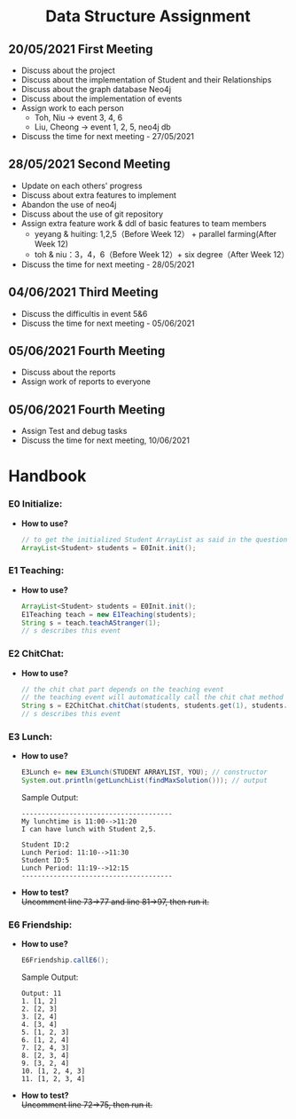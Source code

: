 # <center>Data Structure Assignment</center>



## 20/05/2021 First Meeting
- Discuss about the project
- Discuss about the implementation of Student and their Relationships
- Discuss about the graph database Neo4j
- Discuss about the implementation of events
- Assign work to each person
  - Toh, Niu -> event 3, 4, 6
  - Liu, Cheong -> event 1, 2, 5, neo4j db
- Discuss the time for next meeting - 27/05/2021

## 28/05/2021 Second Meeting
- Update on each others' progress
- Discuss about extra features to implement
- Abandon the use of neo4j
- Discuss about the use of git repository
- Assign extra feature work & ddl of basic features to team members
  + yeyang & huiting: 1,2,5（Before Week 12） + parallel farming(After Week 12)
  + toh & niu：3，4，6（Before Week 12）+ six degree（After Week 12）
- Discuss the time for next meeting - 28/05/2021

## 04/06/2021 Third Meeting
- Discuss the difficultis in event 5&6
- Discuss the time for next meeting - 05/06/2021


## 05/06/2021 Fourth Meeting
- Discuss about the reports
- Assign work of reports to everyone

## 05/06/2021 Fourth Meeting
- Assign Test and debug tasks
- Discuss the time for next meeting, 10/06/2021

# Handbook

### E0 Initialize:
+ **How to use?**
  ```java
  // to get the initialized Student ArrayList as said in the question
  ArrayList<Student> students = E0Init.init();
  ```

### E1 Teaching:
+ **How to use?**
  ```java
  ArrayList<Student> students = E0Init.init();
  E1Teaching teach = new E1Teaching(students);
  String s = teach.teachAStranger(1);
  // s describes this event
  ```

### E2 ChitChat:
+ **How to use?**
  ```java
  // the chit chat part depends on the teaching event
  // the teaching event will automatically call the chit chat method
  String s = E2ChitChat.chitChat(students, students.get(1), students.get(4));
  // s describes this event
  ```


### E3 Lunch:
+ **How to use?**
  ```java
  E3Lunch e= new E3Lunch(STUDENT ARRAYLIST, YOU); // constructor
  System.out.println(getLunchList(findMaxSolution())); // output
  ```
  Sample Output:
  ```
  --------------------------------------
  My lunchtime is 11:00-->11:20
  I can have lunch with Student 2,5.

  Student ID:2
  Lunch Period: 11:10-->11:30
  Student ID:5
  Lunch Period: 11:19-->12:15
  --------------------------------------
  ```
+ **How to test?**<br>
~~Uncomment line 73->77 and line 81->97, then run it.~~


### E6 Friendship:
+ **How to use?**
  ```java
  E6Friendship.callE6();
  ```
  Sample Output:
  ```
  Output: 11
  1. [1, 2]
  2. [2, 3]
  3. [2, 4]
  4. [3, 4]
  5. [1, 2, 3]
  6. [1, 2, 4]
  7. [2, 4, 3]
  8. [2, 3, 4]
  9. [3, 2, 4]
  10. [1, 2, 4, 3]
  11. [1, 2, 3, 4]
  ```
+ **How to test?**<br />
~~Uncomment line 72->75, then run it.~~

